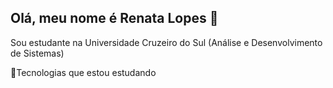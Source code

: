 ## Olá, meu nome é Renata Lopes 👋
Sou estudante na Universidade Cruzeiro do Sul (Análise e Desenvolvimento de Sistemas)

🚀Tecnologias que estou estudando
